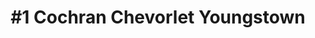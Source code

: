 ---
title: "#1 Cochran Chevorlet Youngstown"
url: /boardman/1-cochran-chevorlet-youngstown/
shop: car
---